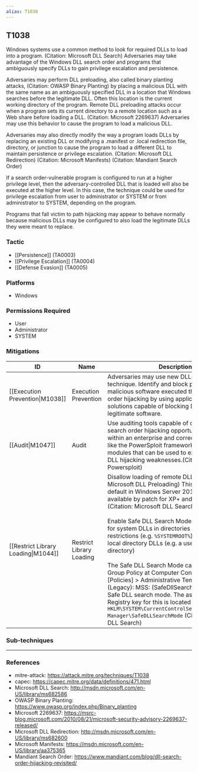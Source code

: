 ```yaml
---
alias: T1038
---
```


## T1038

Windows systems use a common method to look for required DLLs to load into a program. (Citation: Microsoft DLL Search) Adversaries may take advantage of the Windows DLL search order and programs that ambiguously specify DLLs to gain privilege escalation and persistence. 

Adversaries may perform DLL preloading, also called binary planting attacks, (Citation: OWASP Binary Planting) by placing a malicious DLL with the same name as an ambiguously specified DLL in a location that Windows searches before the legitimate DLL. Often this location is the current working directory of the program. Remote DLL preloading attacks occur when a program sets its current directory to a remote location such as a Web share before loading a DLL. (Citation: Microsoft 2269637) Adversaries may use this behavior to cause the program to load a malicious DLL. 

Adversaries may also directly modify the way a program loads DLLs by replacing an existing DLL or modifying a .manifest or .local redirection file, directory, or junction to cause the program to load a different DLL to maintain persistence or privilege escalation. (Citation: Microsoft DLL Redirection) (Citation: Microsoft Manifests) (Citation: Mandiant Search Order)

If a search order-vulnerable program is configured to run at a higher privilege level, then the adversary-controlled DLL that is loaded will also be executed at the higher level. In this case, the technique could be used for privilege escalation from user to administrator or SYSTEM or from administrator to SYSTEM, depending on the program.

Programs that fall victim to path hijacking may appear to behave normally because malicious DLLs may be configured to also load the legitimate DLLs they were meant to replace.


### Tactic
- [[Persistence]] (TA0003)
- [[Privilege Escalation]] (TA0004)
- [[Defense Evasion]] (TA0005)

### Platforms
- Windows

### Permissions Required
- User
- Administrator
- SYSTEM

### Mitigations

| ID | Name | Description |
| --- | --- | --- |
| [[Execution Prevention\|M1038]] | Execution Prevention | Adversaries may use new DLLs to execute this technique. Identify and block potentially malicious software executed through search order hijacking by using application whitelisting solutions capable of blocking DLLs loaded by legitimate software. |
| [[Audit\|M1047]] | Audit | Use auditing tools capable of detecting DLL search order hijacking opportunities on systems within an enterprise and correct them. Toolkits like the PowerSploit framework contain PowerUp modules that can be used to explore systems for DLL hijacking weaknesses.(Citation: Powersploit) |
| [[Restrict Library Loading\|M1044]] | Restrict Library Loading | Disallow loading of remote DLLs. (Citation: Microsoft DLL Preloading) This is included by default in Windows Server 2012+ and is available by patch for XP+ and Server 2003+. (Citation: Microsoft DLL Search) Path Algorithm<br /><br />Enable Safe DLL Search Mode to force search for system DLLs in directories with greater restrictions (e.g. <code>%SYSTEMROOT%</code>)to be used before local directory DLLs (e.g. a user's home directory)<br /><br />The Safe DLL Search Mode can be enabled via Group Policy at Computer Configuration > [Policies] > Administrative Templates > MSS (Legacy): MSS: (SafeDllSearchMode) Enable Safe DLL search mode. The associated Windows Registry key for this is located at <code>HKLM\SYSTEM\CurrentControlSet\Control\Session Manager\SafeDLLSearchMode</code> (Citation: Microsoft DLL Search) |

### Sub-techniques


---
### References

- mitre-attack: https://attack.mitre.org/techniques/T1038
- capec: https://capec.mitre.org/data/definitions/471.html
- Microsoft DLL Search: http://msdn.microsoft.com/en-US/library/ms682586
- OWASP Binary Planting: https://www.owasp.org/index.php/Binary_planting
- Microsoft 2269637: https://msrc-blog.microsoft.com/2010/08/21/microsoft-security-advisory-2269637-released/
- Microsoft DLL Redirection: http://msdn.microsoft.com/en-US/library/ms682600
- Microsoft Manifests: https://msdn.microsoft.com/en-US/library/aa375365
- Mandiant Search Order: https://www.mandiant.com/blog/dll-search-order-hijacking-revisited/
